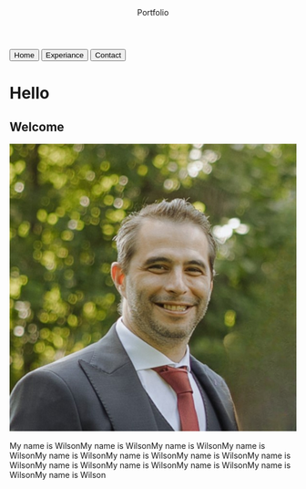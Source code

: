 <!DOCTYPE html>
<html lang="en">
<head>
    <meta charset="UTF-8">
    <meta name="viewport" content="width=device-width, initial-scale=1.0">
    <meta name="description" content="Wilson Mendes, Portfolio, Web developer.">
    <meta name="keywords" content="Web site, Developer, Full stack, Back-end, Front-end">
    <title>Portfolio</title>
    <!--Favicon-->
    <link rel="icon" type="image/png" sizes="16x16" href="assets/images/favicon/favicon-16x16.png">
    <link rel="icon" type="image/png" sizes="32x32" href="assets/images/favicon/favicon-32x32.png">
    <link rel="apple-touch-icon" href="assets/images/favicon/apple-touch-icon.png">

 <!--Bootstrap 5 CSS-->
 <link href="https://cdn.jsdelivr.net/npm/bootstrap@5.3.3/dist/css/bootstrap.min.css" rel="stylesheet" integrity="sha384-QWTKZyjpPEjISv5WaRU9OFeRpok6YctnYmDr5pNlyT2bRjXh0JMhjY6hW+ALEwIH" crossorigin="anonymous">
    
 <!-- CSS Style-->
 <link rel="stylesheet" href="assets/css/style.css">

</head>
<!--Main content-->
<body>
    <header>Portfolio</header> 
    <!--buttons-->
    <section class="buttons">
    <button class="home">Home</button>
    <button class="experiance">Experiance</button>
    <button class="contact">Contact</button>
    </section>

<div class="container">
    <div class="row">
        <div class="col-md-4">
    <h1 id="hello">Hello</h1>
    <h2 id="greating">Welcome</h2>
        </div>
    </div>    
        <div class="row">
            <div class="col-12">
    <img src="assets/images/me-in-a-suit.jpg" alt="me-in-a-suit" class="img-fluid">
        </div>
    </div>
    <div class="row">
        <div class="col-4">
    <p class="me row">My name is WilsonMy name is WilsonMy name is WilsonMy name is WilsonMy name is WilsonMy name is WilsonMy name is WilsonMy name is WilsonMy name is WilsonMy name is WilsonMy name is WilsonMy name is WilsonMy name is Wilson</p>
        </div>
    </div>
</div>
     <!--Bootstrap JS-->
    <script src="https://cdn.jsdelivr.net/npm/bootstrap@5.3.3/dist/js/bootstrap.bundle.min.js" integrity="sha384-YvpcrYf0tY3lHB60NNkmXc5s9fDVZLESaAA55NDzOxhy9GkcIdslK1eN7N6jIeHz" crossorigin="anonymous"></script>
    <!--Font Awesome kit-->
    <script src="https://kit.fontawesome.com/eda0f92437.js" crossorigin="anonymous"></script>
</body>
</html>